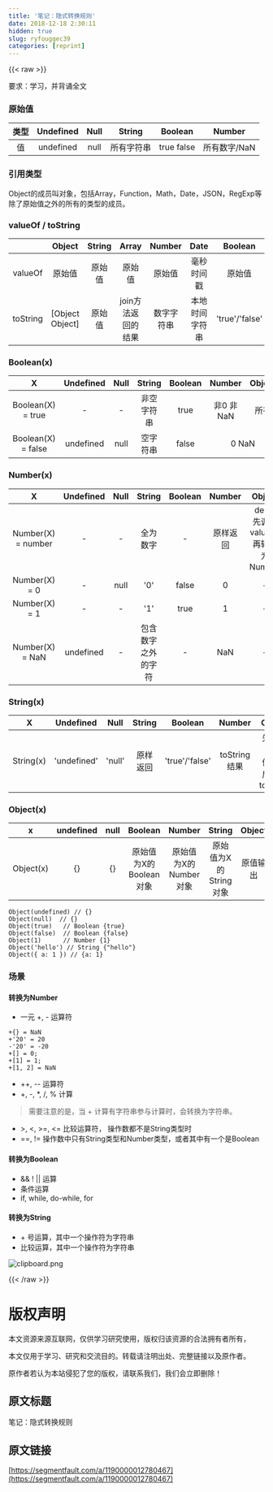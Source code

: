 ```yaml
---
title: '笔记：隐式转换规则' 
date: 2018-12-18 2:30:11
hidden: true
slug: ryfouggec39
categories: [reprint]
---
```


{{< raw >}}

                    
<p>要求：学习，并背诵全文</p>
<h3 id="articleHeader0">原始值</h3>
<table>
<thead><tr>
<th align="center">类型</th>
<th align="center">Undefined</th>
<th align="center">Null</th>
<th align="center">String</th>
<th align="center">Boolean</th>
<th align="center">Number</th>
</tr></thead>
<tbody><tr>
<td align="center">值</td>
<td align="center">undefined</td>
<td align="center">null</td>
<td align="center">所有字符串</td>
<td align="center">true false</td>
<td align="center">所有数字/NaN</td>
</tr></tbody>
</table>
<h3 id="articleHeader1">引用类型</h3>
<p>Object的成员叫对象，包括Array，Function，Math，Date，JSON，RegExp等除了原始值之外的所有的类型的成员。</p>
<h3 id="articleHeader2">valueOf / toString</h3>
<table>
<thead><tr>
<th align="center"> </th>
<th align="center">Object</th>
<th align="center">String</th>
<th align="center">Array</th>
<th align="center">Number</th>
<th align="center">Date</th>
<th align="center">Boolean</th>
<th align="center">Function</th>
</tr></thead>
<tbody>
<tr>
<td align="center">valueOf</td>
<td align="center">原始值</td>
<td align="center">原始值</td>
<td align="center">原始值</td>
<td align="center">原始值</td>
<td align="center">毫秒时间戳</td>
<td align="center">原始值</td>
<td align="center">string</td>
</tr>
<tr>
<td align="center">toString</td>
<td align="center">[Object Object]</td>
<td align="center">原始值</td>
<td align="center">join方法返回的结果</td>
<td align="center">数字字符串</td>
<td align="center">本地时间字符串</td>
<td align="center">'true'/'false'</td>
<td align="center">string</td>
</tr>
</tbody>
</table>
<h3 id="articleHeader3">Boolean(x)</h3>
<table>
<thead><tr>
<th align="center">X</th>
<th align="center">Undefined</th>
<th align="center">Null</th>
<th align="center">String</th>
<th align="center">Boolean</th>
<th align="center">Number</th>
<th align="center">Object</th>
</tr></thead>
<tbody>
<tr>
<td align="center">Boolean(X) = true</td>
<td align="center">-</td>
<td align="center">-</td>
<td align="center">非空字符串</td>
<td align="center">true</td>
<td align="center">非0 非NaN</td>
<td align="center">所有</td>
</tr>
<tr>
<td align="center">Boolean(X) = false</td>
<td align="center">undefined</td>
<td align="center">null</td>
<td align="center">空字符串</td>
<td align="center">false</td>
<td colspan="2" align="center">0 NaN</td>
</tr>
</tbody>
</table>
<h3 id="articleHeader4">Number(x)</h3>
<table>
<thead><tr>
<th align="center">X</th>
<th align="center">Undefined</th>
<th align="center">Null</th>
<th align="center">String</th>
<th align="center">Boolean</th>
<th align="center">Number</th>
<th align="center">Object</th>
</tr></thead>
<tbody>
<tr>
<td align="center">Number(X) = number</td>
<td align="center">-</td>
<td align="center">-</td>
<td align="center">全为数字</td>
<td align="center">-</td>
<td align="center">原样返回</td>
<td align="center">desc: 先调用valueOf再转换为Number</td>
</tr>
<tr>
<td align="center">Number(X) = 0</td>
<td align="center">-</td>
<td align="center">null</td>
<td align="center">'0'</td>
<td align="center">false</td>
<td align="center">0</td>
<td align="center">-</td>
</tr>
<tr>
<td align="center">Number(X) = 1</td>
<td align="center">-</td>
<td align="center">-</td>
<td align="center">'1'</td>
<td align="center">true</td>
<td align="center">1</td>
<td align="center">-</td>
</tr>
<tr>
<td align="center">Number(X) = NaN</td>
<td align="center">undefined</td>
<td align="center">-</td>
<td align="center">包含数字之外的字符</td>
<td align="center">-</td>
<td align="center">NaN</td>
<td align="center">-</td>
</tr>
</tbody>
</table>
<h3 id="articleHeader5">String(x)</h3>
<table>
<thead><tr>
<th align="center">X</th>
<th align="center">Undefined</th>
<th align="center">Null</th>
<th align="center">String</th>
<th align="center">Boolean</th>
<th align="center">Number</th>
<th align="center">Object</th>
</tr></thead>
<tbody><tr>
<td align="center">String(x)</td>
<td align="center">'undefined'</td>
<td align="center">'null'</td>
<td align="center">原样返回</td>
<td align="center">'true'/'false'</td>
<td align="center">toString结果</td>
<td align="center">先转为原始值，然后调用toString</td>
</tr></tbody>
</table>
<h3 id="articleHeader6">Object(x)</h3>
<table>
<thead><tr>
<th align="center">x</th>
<th align="center">undefined</th>
<th align="center">null</th>
<th align="center">Boolean</th>
<th align="center">Number</th>
<th align="center">String</th>
<th align="center">Object</th>
</tr></thead>
<tbody><tr>
<td align="center">Object(x)</td>
<td align="center">{}</td>
<td align="center">{}</td>
<td align="center">原始值为X的Boolean对象</td>
<td align="center">原始值为X的Number对象</td>
<td align="center">原始值为X的String对象</td>
<td align="center">原值输出</td>
</tr></tbody>
</table>
<div class="widget-codetool" style="display:none;">
      <div class="widget-codetool--inner">
      <span class="selectCode code-tool" data-toggle="tooltip" data-placement="top" title="" data-original-title="全选"></span>
      <span type="button" class="copyCode code-tool" data-toggle="tooltip" data-placement="top" data-clipboard-text="Object(undefined) // {}
Object(null)  // {}
Object(true)   // Boolean {true}
Object(false)  // Boolean {false}
Object(1)      // Number {1}
Object('hello') // String {&quot;hello&quot;}
Object({ a: 1 }) // {a: 1}" title="" data-original-title="复制"></span>
      <span type="button" class="saveToNote code-tool" data-toggle="tooltip" data-placement="top" title="" data-original-title="放进笔记"></span>
      </div>
      </div><pre class="javascript hljs"><code class="js"><span class="hljs-built_in">Object</span>(<span class="hljs-literal">undefined</span>) <span class="hljs-comment">// {}</span>
<span class="hljs-built_in">Object</span>(<span class="hljs-literal">null</span>)  <span class="hljs-comment">// {}</span>
<span class="hljs-built_in">Object</span>(<span class="hljs-literal">true</span>)   <span class="hljs-comment">// Boolean {true}</span>
<span class="hljs-built_in">Object</span>(<span class="hljs-literal">false</span>)  <span class="hljs-comment">// Boolean {false}</span>
<span class="hljs-built_in">Object</span>(<span class="hljs-number">1</span>)      <span class="hljs-comment">// Number {1}</span>
<span class="hljs-built_in">Object</span>(<span class="hljs-string">'hello'</span>) <span class="hljs-comment">// String {"hello"}</span>
<span class="hljs-built_in">Object</span>({ <span class="hljs-attr">a</span>: <span class="hljs-number">1</span> }) <span class="hljs-comment">// {a: 1}</span></code></pre>
<h3 id="articleHeader7">场景</h3>
<h4>转换为Number</h4>
<ul><li>一元 +, - 运算符</li></ul>
<div class="widget-codetool" style="display:none;">
      <div class="widget-codetool--inner">
      <span class="selectCode code-tool" data-toggle="tooltip" data-placement="top" title="" data-original-title="全选"></span>
      <span type="button" class="copyCode code-tool" data-toggle="tooltip" data-placement="top" data-clipboard-text="+{} = NaN
+'20' = 20
-'20' = -20
+[] = 0;
+[1] = 1;
+[1, 2] = NaN" title="" data-original-title="复制"></span>
      <span type="button" class="saveToNote code-tool" data-toggle="tooltip" data-placement="top" title="" data-original-title="放进笔记"></span>
      </div>
      </div><pre class="javascript hljs"><code class="js">+{} = <span class="hljs-literal">NaN</span>
+<span class="hljs-string">'20'</span> = <span class="hljs-number">20</span>
-<span class="hljs-string">'20'</span> = <span class="hljs-number">-20</span>
+[] = <span class="hljs-number">0</span>;
+[<span class="hljs-number">1</span>] = <span class="hljs-number">1</span>;
+[<span class="hljs-number">1</span>, <span class="hljs-number">2</span>] = <span class="hljs-literal">NaN</span></code></pre>
<ul>
<li>++, -- 运算符</li>
<li>+, -, *, /, % 计算</li>
</ul>
<blockquote>需要注意的是，当 + 计算有字符串参与计算时，会转换为字符串。</blockquote>
<ul>
<li>&gt;, &lt;, &gt;=, &lt;= 比较运算符， 操作数都不是String类型时</li>
<li>==, != 操作数中只有String类型和Number类型，或者其中有一个是Boolean</li>
</ul>
<h4>转换为Boolean</h4>
<ul>
<li>&amp;&amp;  ! || 运算</li>
<li>条件运算</li>
<li>if, while, do-while, for</li>
</ul>
<h4>转换为String</h4>
<ul>
<li>+ 号运算，其中一个操作符为字符串</li>
<li>比较运算，其中一个操作符为字符串</li>
</ul>
<p><span class="img-wrap"><img data-src="/img/bV0emY?w=800&amp;h=300" src="https://static.alili.tech/img/bV0emY?w=800&amp;h=300" alt="clipboard.png" title="clipboard.png" style="cursor: pointer; display: inline;"></span></p>

                
{{< /raw >}}

# 版权声明
本文资源来源互联网，仅供学习研究使用，版权归该资源的合法拥有者所有，

本文仅用于学习、研究和交流目的。转载请注明出处、完整链接以及原作者。

原作者若认为本站侵犯了您的版权，请联系我们，我们会立即删除！

## 原文标题
笔记：隐式转换规则

## 原文链接
[https://segmentfault.com/a/1190000012780467](https://segmentfault.com/a/1190000012780467)

